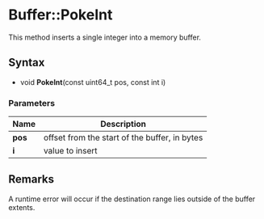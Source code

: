 # Buffer::PokeInt #
This method inserts a single integer into a memory buffer.

## Syntax ##
- void **PokeInt**(const uint64_t pos, const int i)

### Parameters ###
| Name | Description |
| ----- | ----- |
| **pos** | offset from the start of the buffer, in bytes |
| **i** | value to insert |

## Remarks ##
A runtime error will occur if the destination range lies outside of the buffer extents.
